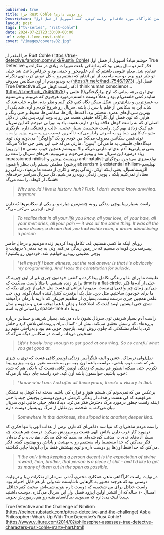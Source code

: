 ```yaml
---
published: true
title: چرا Rust Cohle رو دوست دارم؟
Description: "در مدح کارآگاه مورد علاقه‌ام، راست کوهل. کمی اسپویل از فصل اول True Detective"
layout: post
tags: ["tv-series", "rust-cohle"]
date: 2024-07-22T23:30:00+00:00
url: /why-i-love-rust-cohle
cover: "/images/covers/02.jpg"
---
```

چرا اینقدر از Rust Cohle (https://true-detective.fandom.com/wiki/Rustin_Cohle) خوشم میاد؟  اسپویل از فصل اول True Detective 
فکر کنم دو سال پیش بود که یه اتفاقی باعث تغییرات زیادی در تفکرات و عقایدم شد. معلم علومی داشتم که آدم علم‌محور و خفنی بود و حرفاش باعث شد خیلی تو فکر فرو برم. دو سه ماه بعد از این اتفاق که ذهنتیم رو به کل عوض کرد، توی تلگرام یه ویدیو دیدم از اون سکانس معروف (https://t.me/c/hadi_7546/1973) فصل اول True Detective که راست کوهل می‌گه: 
I think human conscience... (https://t.me/hadi_7546/1975)
توی اون برهه زمانی که اوج برانگیختگی(!) علمی و شایدم کمی فلسفی‌ام بود و عملاً دوست داشتم درمورد هرچیزی که می‌بینم و می‌شنوم به
 عمیق‌ترین و بنیادی‌ترین شکل ممکن نگاه کنم، فکر کنم و نظر بدم، نظرم جلب شد که شاید این یه سکانس از فیلم یا سریال باشه. سریال رو شروع کردم و آره، شد یکی از بهترین سریال‌های عمرم. محشر بود. اکت‌ها، پلان‌ها، سکانس‌ها، محیط و حتی رنگ و هوایی که توی فصل اول کارآگاه حقیقی هست من رو به وجد آورد. پس یکی از دلایل اصلی‌ای که به راست کوهل علاقه زیادی دارم، همینه. یاد یه دورانی میوفتم که این سریال هم کمک زیادی بهم کرد. راست شخصیت بسیار عجیب، جالب و قشنگی داره. بازیگری متیو مک‌کانهی شما رو به آسونی وادار می‌کنه تا آخرین قسمت رو یه سره ببینید. راست توی همین سکانس معروف می‌گه: من خودم رو یک "واقع‌گرا" می‌دونم ولی توی دیدگاه‌های فلسفی به ما می‌گن "بدبین". مارتی می‌گه خب این یعنی چی حالا؟ می‌گه: یعنی تو پارتی‌ها آدم بدی‌ام. مارتی می‌گه والا بیرونشم همچین خوب نیستی =)
این روزا زیاد درمورد این سریال نقد و ویدیو می‌خونم و می‌بینیم. فن‌های سریال راست رو impassioned nihilist-نهیلیست پرشور و anti-natalist-تولدستیزی می‌دونن. پوچ‌گرای پرشور! مطمئن نیستم ولی بنظر یا همون absurdism یا existential nihilism-نهیلیسم اگزیستانسیال. یعنی اینکه اوکی،‌ زندگی پوچه و کاری از دست ما برنمیاد، زندگی رو معنادار نمی‌کنیم بلکه با پوچی زندگی روبه‌رو می‌شیم. کل سریال سراسر حرف‌های قشنگ از کوهله. راست می‌گه: 
> *Why should I live in history, huh? Fuck, I don't wanna know anything, anymore.*

راست بسیار زیبا پوچی زندگی رو به چشم‌مون میاره و در یکی از سکانس‌ها که دارن ازش بازجویی می‌کنن می‌گه:
> *To realize that in all your life you know, all your love, all your hate, all your memories, all your pain — it was all the same thing. It was all the same dream, a dream that you had inside room, a dream about being a person.*

رویای اینکه ما کسی هستیم. بله، تکامل پیدا کردیم، زنده موندیم و درحال حاضر پیشرفته‌ترین گونه‌ای هستیم که در زمین زندگی می‌کنه. ولی به چه هدفی؟ درنهایت با پوچی عظیمی روبه‌رو خواهیم شد. خودمون رو بکشیم؟
> *I tell myself I bear witness, but the real answer is that it's obviously my programming. And I lack the constitution for suicide.*

طبیعت ما برای بقا و زندگی تکامل پیدا کرده و کشتن خودمون چیزی غیر از اون چیزیه که براش زنده هستیم. یا مثلا راست می‌گفت که time is a flat-circle. خیلی از آدم‌ها فکر می‌کنن زمان چیز واقعی‌‌ای نیست. مفهوم انتزاعی‌ای هست مثل خیلی از چیزای دیگه که ما برای خودمون ساختیم. مثل دین. مثل یک ابرقدرت کنترل‌کننده انسان‌گونه. ولی خب علمی همچین چیزی درست نیست. بسیاری از مفاهیم فیزیکی که داریم با زمان درآمیخته شدن حتی انیشتین اومد گفت که اصلا فضا و زمان با هم آمیخته شدن و مفهوم و مدل ریاضیاتی‌ای به اسم space-time رو بنا داد.

راست آدم بسیار شریفی توی سریال نشون داده می‌شه. بسیار شریف و حساس درباره پرونده‌ای که واسش تحقیق می‌کنه. بیش از ۲۰سال برای پرونده‌اش تلاش کرد و حلش کرد. با تمام مشکلاتی که جلوی روش اومد. بازجوی خوبی هم بود و به‌راحتی متهم رو تشخیص می‌داد. راست در سکانس دیگه می‌گه که:
> *Life's barely long enough to get good at one thing. So be careful what you get good at.*

نقل‌قولی ترسناک، خشن و البته تلنگرآمیز. زندگی اونقدر کافی هست که توی یه چیزی هم که شده خوب باشی، حواست باشه اون چیه. من به شخصه هنوز اون یه چیز رو پیدا نکردم. حتی ممکنه اینطور هم ببینیم که زندگی اونقدر کافی هست که با یکی هم که شده خوب باشیم، حواسمون باشه اون کیه. 
خود راست جای دیگه باز می‌گه:
> *I know who I am. And after all these years, there's a victory in that.*

برعکس من که نمی‌دونم کی هستم هنوز و قراره کی باشم. سخته نه؟‌ کوهل به قشنگی می‌فهمید که کی هست و هدف از زندگی کردنش درعین دونستن پوچیش چیه. یا حتی اینکه راست چطور درمورد مرگ دخترش فکر می‌کرد. دیدگاه‌های خیلی جالبی توی سریال بیان می‌کنه. به شخصه این تقلیل از مرگ رو بسیار دوست دارم. 
> *Somewhere in that darkness, she slipped into another, deeper kind.*

راست مردم مذهبی‌ای که تنها سد دفاعی‌ای که دارن ترس از عذاب الهی یا تنها فکری که درمورد کار خوب دارن پاداش الهی هست رو سرزنش می‌کرد. درست هم هست. چه بسیار آدم‌های غرق در مذهب کورشده‌ای می‌بینیم که فکر می‌کنن بهترین و برگزیده‌ان. فکر می‌کنن که خدا مستقیما راه مستقیم رو به بهشت و پاداش رو بهشون گفته. فکر می‌کنن که خدا فقط اون‌ها رو دوست داره و توی بهشتش فقط برای اون‌ها جایی گذاشته.
> *If the only thing keeping a person decent is the expectation of divine reward, then, brother, that person is a piece of shit - and I'd like to get as many of them out in the open as possible.*

در نهایت راست کارآگاهی ماهر، همکاری محترم، آدمی سرشار از تفکرات زیبا و درنهایت دوستی بود که هرچند مجبور به کارهایی ناشایست شد ولی باز هم قابل احترام بود. راست حداقل برای من شخصیه که دوست دارم بتونم شبیه‌اش صحبت کنم حداقل. امسال ۱۰ ساله که از انتشار اولین اپیزود فصل اول این سریال می‌گذره. دوست داشتید چندتا لینک می‌ذارم که می‌تونید دیدگاه‌های بقیه رو هم درموردش ‌بخونید.

True Detective and the Challenge of Nihilism (https://beiner.substack.com/p/true-detective-and-the-challenge)
Ask a Philosopher: What’s Up With True Detective’s Rust Cohle? (https://www.vulture.com/2014/02/philosopher-assesses-true-detective-characters-rust-cohle-marty-hart.html)


